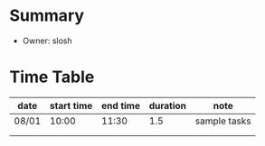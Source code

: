 # Summary
* Owner: slosh

# Time Table
| date  | start time  | end time | duration  |  note |
|---|---|---|---|---|
| 08/01  | 10:00  | 11:30  | 1.5  | sample tasks  |
|   |   |   |   |   |
|   |   |   |   |   
